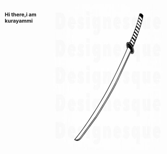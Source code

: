 <img align="right" src="https://github.com/kurayammmi/kurayammmi/blob/master/il_570xN.1661094646_c3nr.jpg" alt="Illustration of Kaya speaking at a conference with coding bubbles in background" width=350px height=465px/>

### Hi there,i am kurayammi
